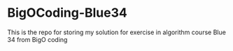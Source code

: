 # BigOCoding-Blue34
This is the repo for storing my solution for exercise in algorithm course Blue 34 from BigO coding
